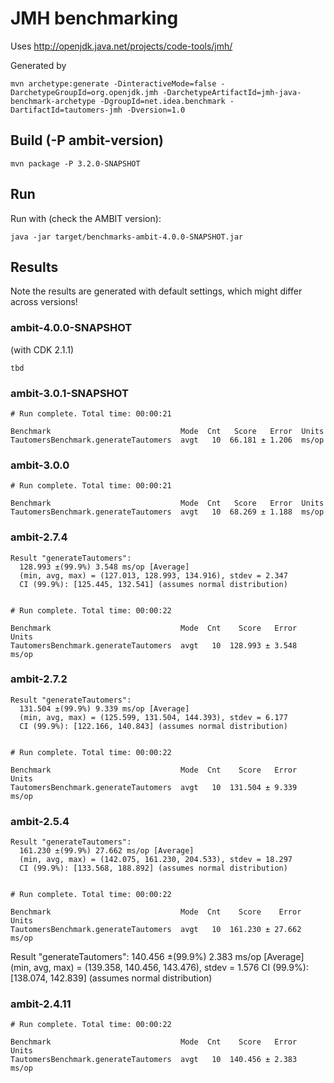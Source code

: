 # JMH benchmarking 

Uses http://openjdk.java.net/projects/code-tools/jmh/

Generated by 
````
mvn archetype:generate -DinteractiveMode=false -DarchetypeGroupId=org.openjdk.jmh -DarchetypeArtifactId=jmh-java-benchmark-archetype -DgroupId=net.idea.benchmark -DartifactId=tautomers-jmh -Dversion=1.0
````

## Build (-P ambit-version)
````
mvn package -P 3.2.0-SNAPSHOT
````

## Run
Run with (check the AMBIT version):
````
java -jar target/benchmarks-ambit-4.0.0-SNAPSHOT.jar
````

## Results

Note the results are generated with default settings, which might differ across versions!

### ambit-4.0.0-SNAPSHOT 
(with CDK 2.1.1)

```
tbd
```

### ambit-3.0.1-SNAPSHOT
````
# Run complete. Total time: 00:00:21

Benchmark                             Mode  Cnt   Score   Error  Units
TautomersBenchmark.generateTautomers  avgt   10  66.181 ± 1.206  ms/op
````

### ambit-3.0.0
````
# Run complete. Total time: 00:00:21

Benchmark                             Mode  Cnt   Score   Error  Units
TautomersBenchmark.generateTautomers  avgt   10  68.269 ± 1.188  ms/op
````

### ambit-2.7.4

````
Result "generateTautomers":
  128.993 ±(99.9%) 3.548 ms/op [Average]
  (min, avg, max) = (127.013, 128.993, 134.916), stdev = 2.347
  CI (99.9%): [125.445, 132.541] (assumes normal distribution)


# Run complete. Total time: 00:00:22

Benchmark                             Mode  Cnt    Score   Error  Units
TautomersBenchmark.generateTautomers  avgt   10  128.993 ± 3.548  ms/op
````

### ambit-2.7.2
````
Result "generateTautomers":
  131.504 ±(99.9%) 9.339 ms/op [Average]
  (min, avg, max) = (125.599, 131.504, 144.393), stdev = 6.177
  CI (99.9%): [122.166, 140.843] (assumes normal distribution)


# Run complete. Total time: 00:00:22

Benchmark                             Mode  Cnt    Score   Error  Units
TautomersBenchmark.generateTautomers  avgt   10  131.504 ± 9.339  ms/op
````

### ambit-2.5.4
````
Result "generateTautomers":
  161.230 ±(99.9%) 27.662 ms/op [Average]
  (min, avg, max) = (142.075, 161.230, 204.533), stdev = 18.297
  CI (99.9%): [133.568, 188.892] (assumes normal distribution)


# Run complete. Total time: 00:00:22

Benchmark                             Mode  Cnt    Score    Error  Units
TautomersBenchmark.generateTautomers  avgt   10  161.230 ± 27.662  ms/op
````

Result "generateTautomers":
  140.456 ±(99.9%) 2.383 ms/op [Average]
  (min, avg, max) = (139.358, 140.456, 143.476), stdev = 1.576
  CI (99.9%): [138.074, 142.839] (assumes normal distribution)

### ambit-2.4.11
````
# Run complete. Total time: 00:00:22

Benchmark                             Mode  Cnt    Score   Error  Units
TautomersBenchmark.generateTautomers  avgt   10  140.456 ± 2.383  ms/op
````